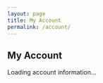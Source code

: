 ```yaml
---
layout: page
title: My Account
permalink: /account/
---
```


<h2>My Account</h2>
<div id="account-details"><p>Loading account information...</p></div>

<button id="btn-get-api-key" style="display: none;">Get My API Key</button> <!-- Uncomment if you want to test this -->
<p id="api-key-display" style="display: none;"></p>

<script>
document.addEventListener('DOMContentLoaded', () => {
  const accountDetailsDiv = document.getElementById('account-details');
  const getApiKeyButton = document.getElementById('btn-get-api-key'); // Uncomment if button is active
  const apiKeyDisplayP = document.getElementById('api-key-display'); // Uncomment if display P is active

  function renderAccountPage() {
    if (window.siteAuth && window.siteAuth.isAuthenticated && window.siteAuth.user) {
      accountDetailsDiv.innerHTML = `<p>Welcome, ${window.siteAuth.user.name}!</p><p>Email: ${window.siteAuth.user.email}</p>`;
      if (getApiKeyButton) getApiKeyButton.style.display = 'block'; // Uncomment if button is active
    } else {
      accountDetailsDiv.innerHTML = '<p>Please <a href="#" id="login-link">log in</a> to view your account details.</p>';
      const loginLink = document.getElementById('login-link');
      if (loginLink) {
        loginLink.addEventListener('click', (e) => {
          e.preventDefault();
          if (window.siteAuth && window.siteAuth.auth0Client) {
            const configuredAudience = window.siteAuth.auth0Client.options.authorizationParams.audience;
            if (!configuredAudience) {
              console.error("Audience is not configured in auth0Client options. Cannot log in.");
              alert("Authentication configuration error. Audience missing.");
              return;
            }
            window.siteAuth.auth0Client.loginWithRedirect({
              authorizationParams: {
                redirect_uri: window.location.origin, // Standardize redirect_uri
                audience: configuredAudience
              },
              appState: { targetUrl: '/account/' } // Specify targetUrl to return to /account/
            });
          } else {
            alert('Authentication system not ready. Please try again in a moment.');
          }
        });
      }
      if (getApiKeyButton) getApiKeyButton.style.display = 'none';
      if (apiKeyDisplayP) apiKeyDisplayP.style.display = 'none';
    }
  }

  const checkAuthReadyInterval = setInterval(() => {
    // Check for auth0Client for login link, and isAuthenticated for initial render logic
    if (window.siteAuth && typeof window.siteAuth.isAuthenticated !== 'undefined' && window.siteAuth.auth0Client) {
      clearInterval(checkAuthReadyInterval);
      renderAccountPage();

      if (getApiKeyButton) { // Uncomment if button is active
        getApiKeyButton.addEventListener('click', async () => {
          if (window.siteAuth && window.siteAuth.getApiKey) {
            if (apiKeyDisplayP) {
              apiKeyDisplayP.textContent = 'Fetching API key...';
              apiKeyDisplayP.style.display = 'block';
            }
            const apiKey = await window.siteAuth.getApiKey();
            if (apiKeyDisplayP) {
              if (apiKey) {
                apiKeyDisplayP.textContent = `Your API Key: ${apiKey}`;
              } else {
                apiKeyDisplayP.textContent = 'Could not retrieve API key.';
              }
            }
          } else {
            if (apiKeyDisplayP) {
              apiKeyDisplayP.textContent = 'API key function not available.';
              apiKeyDisplayP.style.display = 'block';
            }
          }
        });
      }
    }
  }, 100); // Poll every 100ms
});
</script>

